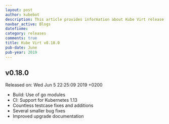 ```yaml
---
layout: post
author: kubebot
description: This article provides information about Kube Virt release v0.18.0 changes
navbar_active: Blogs
datefixme:
category: releases
comments: true
title: Kube Virt v0.18.0
pub-date: June
pub-year: 2019
---
```



## v0.18.0

Released on: Wed Jun 5 22:25:09 2019 +0200

- Build: Use of go modules
- CI: Support for Kubernetes 1.13
- Countless testcase fixes and additions
- Several smaller bug fixes
- Improved upgrade documentation
